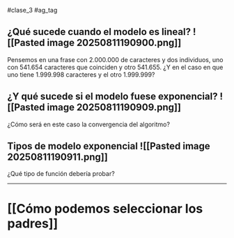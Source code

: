 #clase_3 #ag_tag 

## ¿Qué sucede cuando el modelo es lineal? ![[Pasted image 20250811190900.png]]
Pensemos en una frase con 2.000.000 de caracteres y dos individuos, uno con 541.654 caracteres que coinciden y otro 541.655. ¿Y en el caso en que uno tiene 1.999.998 caracteres y el otro 1.999.999?

## ¿Y qué sucede si el modelo fuese exponencial?  ![[Pasted image 20250811190909.png]]
¿Cómo será en este caso la convergencia del algoritmo?

## Tipos de modelo exponencial  ![[Pasted image 20250811190911.png]]
¿Qué tipo de función debería probar?

---
# [[Cómo podemos seleccionar los padres]]
